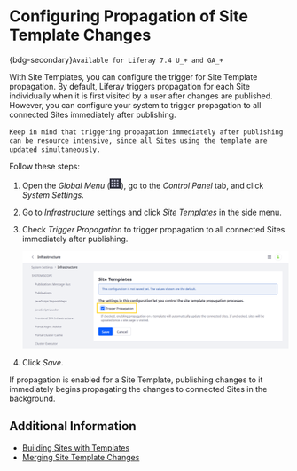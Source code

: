 # Configuring Propagation of Site Template Changes

{bdg-secondary}`Available for Liferay 7.4 U_+ and GA_+`
<!--CONFIRM VERSION-->

With Site Templates, you can configure the trigger for Site Template propagation. By default, Liferay triggers propagation for each Site individually when it is first visited by a user after changes are published. However, you can configure your system to trigger propagation to all connected Sites immediately after publishing.

```{note}
Keep in mind that triggering propagation immediately after publishing can be resource intensive, since all Sites using the template are updated simultaneously.
```

Follow these steps:

1. Open the *Global Menu* (![Global Menu](../../images/icon-applications-menu.png)), go to the *Control Panel* tab, and click *System Settings*.

1. Go to *Infrastructure* settings and click *Site Templates* in the side menu.

1. Check *Trigger Propagation* to trigger propagation to all connected Sites immediately after publishing.

   ![Check Trigger Propagation.](./configuring-site-template-propagation/images/01.png)

1. Click *Save*.

If propagation is enabled for a Site Template, publishing changes to it immediately begins propagating the changes to connected Sites in the background. <!--ALT: If propagation is enabled for a Site Template, Liferay immediately beings to propagate those changes to connected Sites in the background.-->

## Additional Information

* [Building Sites with Templates](./building-sites-with-site-templates.md)
* [Merging Site Template Changes](./merging-site-template-changes.md)
